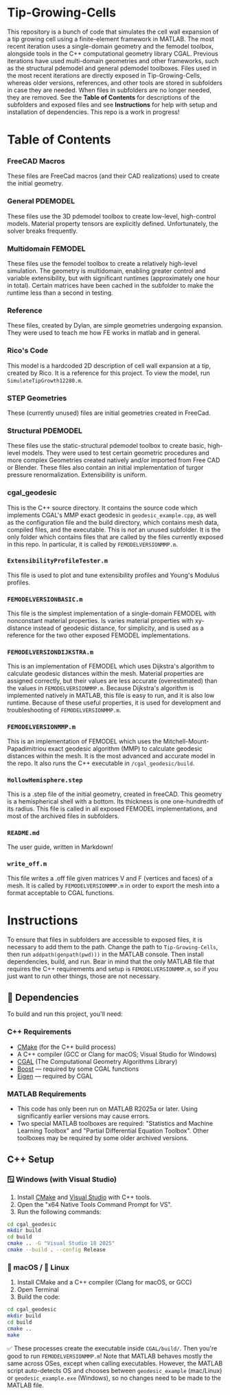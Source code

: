 # Tip-Growing-Cells
This repository is a bunch of code that simulates the cell wall expansion
of a tip growing cell using a finite-element framework in MATLAB. The most
recent iteration uses a single-domain geometry and the femodel toolbox,
alongside tools in the C++ computational geometry library CGAL. Previous
iterations have used multi-domain geometries and other frameworks, such as the
structural pdemodel and general pdemodel toolboxes. Files used in the most
recent iterations are directly exposed in Tip-Growing-Cells, whereas older
versions, references, and other tools are stored in subfolders in case they are
needed. When files in subfolders are no longer needed, they are removed. See the
**Table of Contents** for descriptions of the subfolders and exposed files and
see **Instructions** for help with setup and installation of dependencies.
This repo is a work in progress!

# Table of Contents
### FreeCAD Macros
These files are FreeCad macros (and their CAD realizations) used to create the
initial geometry.

### General PDEMODEL
These files use the 3D pdemodel toolbox to create low-level, high-control
models. Material property tensors are explicitly defined. Unfortunately, the
solver breaks frequently.

### Multidomain FEMODEL
These files use the femodel toolbox to create a relatively high-level
simulation. The geometry is multidomain, enabling greater control and variable
extensibility, but with significant runtimes (approximately one hour in total).
Certain matrices have been cached in the subfolder to make the runtime less than
a second in testing.

### Reference
These files, created by Dylan, are simple geometries undergoing expansion. They
were used to teach me how FE works in matlab and in general.

### Rico's Code
This model is a hardcoded 2D description of cell wall expansion at a tip,
created by Rico. It is a reference for this project. To view the model, run
`SimulateTipGrowth12280.m`.

### STEP Geometries
These (currently unused) files are initial geometries created in FreeCad.

### Structural PDEMODEL
These files use the static-structural pdemodel toolbox to create basic,
high-level models. They were used to test certain geometric procedures and more
complex Geometries created natively and/or imported from Free CAD or Blender.
These files also contain an initial implementation of turgor pressure
renormalization. Extensibility is uniform.

### cgal_geodesic
This is the C++ source directory. It contains the source code which implements
CGAL's MMP exact geodesic in `geodesic_example.cpp`, as well as the configuration
file and the build directory, which contains mesh data, compiled files, and the
executable. This is *not* an unused subfolder. It is the only folder which
contains files that are called by the files currently exposed in this repo. In
particular, it is called by `FEMODELVERSIONMMP.m`.

### `ExtensibilityProfileTester.m`
This file is used to plot and tune extensibility profiles and Young's Modulus
profiles.

### `FEMODELVERSIONBASIC.m`
This file is the simplest implementation of a single-domain FEMODEL with
nonconstant material properties. Is varies material properties with xy-distance
instead of geodesic distance, for simplicity, and is used as a reference for
the two other exposed FEMODEL implementations.

### `FEMODELVERSIONDIJKSTRA.m`
This is an implementation of FEMODEL which uses Dijkstra's algorithm to
calculate geodesic distances within the mesh. Material properties are assigned
correctly, but their values are less accurate (overestimated) than the values
in `FEMODELVERSIONMMP.m`. Because Dijkstra's algorithm is implemented
natively in MATLAB, this file is easy to run, and it is also low runtime.
Because of these useful properties, it is used for development and
troubleshooting of `FEMODELVERSIONMMP.m`.

### `FEMODELVERSIONMMP.m`
This is an implementation of FEMODEL which uses the Mitchell-Mount-Papadimitriou
exact geodesic algorithm (MMP) to calculate geodesic distances within the mesh.
It is the most advanced and accurate model in the repo. It also runs the C++
executable in `/cgal_geodesic/build`.

### `HollowHemisphere.step`
This is a .step file of the initial geometry, created in freeCAD. This geometry
is a hemispherical shell with a bottom. Its thickness is one one-hundredth of
its radius. This file is called in all exposed FEMODEL implementations, and
most of the archived files in subfolders.

### `README.md`
The user guide, written in Markdown!

### `write_off.m`
This file writes a .off file given matrices V and F (vertices and faces) of a mesh.
It is called by `FEMODELVERSIONMMP.m` in order to export the mesh into a format
acceptable to CGAL functions.

# Instructions
To ensure that files in subfolders are accessible to exposed files, it is necessary
to add them to the path. Change the path to `Tip-Growing-Cells`, then run
`addpath(genpath(pwd)))` in the MATLAB console. Then install dependencies, build,
and run. Bear in mind that the only MATLAB file that requires the C++ requirements
and setup is `FEMODELVERSIONMMP.m`, so if you just want to run other things, those
are not necessary.

## 🧱 Dependencies
To build and run this project, you'll need:

### C++ Requirements
- [CMake](https://cmake.org/download/) (for the C++ build process)
- A C++ compiler (GCC or Clang for macOS; Visual Studio for Windows)
- [CGAL](https://www.cgal.org/download/) (The Computational Geometry Algorithms Library)
- [Boost](https://www.boost.org/) — required by some CGAL functions
- [Eigen](https://eigen.tuxfamily.org/) — required by CGAL

### MATLAB Requirements
- This code has only been run on MATLAB R2025a or later. Using significantly earlier versions
may cause errors.
- Two special MATLAB toolboxes are required: "Statistics and Machine Learning Toolbox" and "Partial Differential Equation Toolbox". Other toolboxes may be required by some older archived versions.

## C++ Setup
### 🪟 Windows (with Visual Studio)

1. Install [CMake](https://cmake.org/download/) and [Visual Studio](https://visualstudio.microsoft.com/) with C++ tools.
2. Open the "x64 Native Tools Command Prompt for VS".
3. Run the following commands:

```bash
cd cgal_geodesic
mkdir build
cd build
cmake .. -G "Visual Studio 18 2025" 
cmake --build . --config Release
```

### 🍎 macOS / 🐧 Linux

1. Install CMake and a C++ compiler (Clang for macOS, or GCC)
2. Open Terminal
3. Build the code:

```bash
cd cgal_geodesic
mkdir build
cd build
cmake ..
make
```

✅ These processes create the executable inside `CGAL/build/`. Then you're good to run `FEMODELVERSIONMMP.m`!
Note that MATLAB behaves mostly the same across OSes, except when calling executables. However, the MATLAB
script auto-detects OS and chooses between `geodesic_example` (mac/Linux) or `geodesic_example.exe` (Windows),
so no changes need to be made to the MATLAB file.